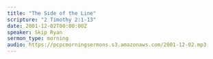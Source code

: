 ```yaml
---
title: "The Side of the Line"
scripture: "2 Timothy 2:1-13"
date: 2001-12-02T00:00:00Z
speaker: Skip Ryan
sermon_type: morning
audio: https://pcpcmorningsermons.s3.amazonaws.com/2001-12-02.mp3 
---
```



